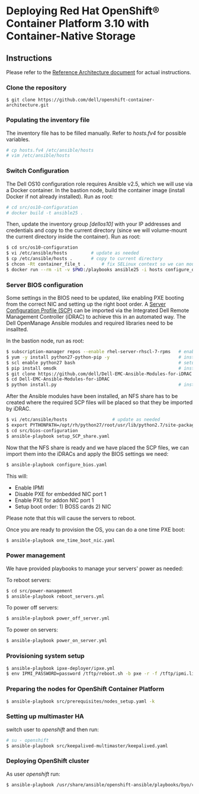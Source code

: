 # Deploying Red Hat OpenShift® Container Platform 3.10 with Container-Native Storage

## Instructions
Please refer to the [Reference Architecture document](https://tbd.pdf) for actual instructions.

### Clone the repository
`$ git clone https://github.com/dell/openshift-container-architecture.git`

### Populating the inventory file
The inventory file has to be filled manually.
Refer to *hosts.fv4* for possible variables.

```bash
# cp hosts.fv4 /etc/ansible/hosts
# vim /etc/ansible/hosts
```

### Switch Configuration
The Dell OS10 configuration role requires Ansible v2.5, which we will use via a Docker container. In the bastion node, build the container image (install Docker if not already installed). Run as root:

```bash
# cd src/os10-configuration
# docker build -t ansible25 .
```

Then, update the inventory group *[dellos10]* with your IP addresses and credentials and copy to the current directory (since we will volume-mount the current directory inside the container). Run as root:

```bash
$ cd src/os10-configuration
$ vi /etc/ansible/hosts			# update as needed
$ cp /etc/ansible/hosts .		# copy to current directory
$ chcon -Rt container_file_t .		# fix SELinux context so we can mount in container
$ docker run --rm -it -v $PWD:/playbooks ansible25 -i hosts configure_dellos10.yaml
```

### Server BIOS configuration
Some settings in the BIOS need to be updated, like enabling PXE booting from the correct NIC and setting up the right boot order. A [Server Configuration Profile (SCP)](https://dell.to/2NpRJ9a) can be imported via the Integrated Dell Remote Management Controller (iDRAC) to achieve this in an automated way. The Dell OpenManage Ansible modules and required libraries need to be insallted. 

In the bastion node, run as root:

```bash
$ subscription-manager repos --enable rhel-server-rhscl-7-rpms   # enable Software Collections repo
$ yum -y install python27-python-pip -y                          # install pip
$ scl enable python27 bash                                       # setup pip from RHSCL
$ pip install omsdk                                              # install OpenManage SDK
$ git clone https://github.com/dell/Dell-EMC-Ansible-Modules-for-iDRAC.git
$ cd Dell-EMC-Ansible-Modules-for-iDRAC
$ python install.py                                              # install Ansible modules
```

After the Ansible modules have been installed, an NFS share has to be created where the required SCP files will be placed so that they be imported by iDRAC.

```bash
$ vi /etc/ansible/hosts					# update as needed
$ export PYTHONPATH=/opt/rh/python27/root/usr/lib/python2.7/site-packages    # may want to put in .bashrc
$ cd src/bios-configuration
$ ansible-playbook setup_SCP_share.yaml
```

Now that the NFS share is ready and we have placed the SCP files, we can import them into the iDRACs and apply the BIOS settings we need:

```bash
$ ansible-playbook configure_bios.yaml
```

This will:

- Enable IPMI
- Disable PXE for embedded NIC port 1
- Enable PXE for addon NIC port 1
- Setup boot order: 1) BOSS cards 2) NIC

Please note that this will cause the servers to reboot.

Once you are ready to provision the OS, you can do a one time PXE boot:

```bash
$ ansible-playbook one_time_boot_nic.yaml
```

### Power management

We have provided playbooks to manage your servers' power as needed:

To reboot servers:

```bash
$ cd src/power-management
$ ansible-playbook reboot_servers.yml
```

To power off servers:
```bash
$ ansible-playbook power_off_server.yml
```

To power on servers:
```bash
$ ansible-playbook power_on_server.yml
```

### Provisioning system setup

```bash
$ ansible-playbook ipxe-deployer/ipxe.yml
$ env IPMI_PASSWORD=password /tftp/reboot.sh -b pxe -r -f /tftp/ipmi.list.txt
```

### Preparing the nodes for OpenShift Container Platform

```bash
$ ansible-playbook src/prerequisites/nodes_setup.yaml -k
```

### Setting up multimaster HA
switch user to *openshift* and then run:

```bash
# su - openshift
$ ansible-playbook src/keepalived-multimaster/keepalived.yaml
```

### Deploying OpenShift cluster
As user *openshift* run:

```bash
$ ansible-playbook /usr/share/ansible/openshift-ansible/playbooks/byo/config.yml
```

